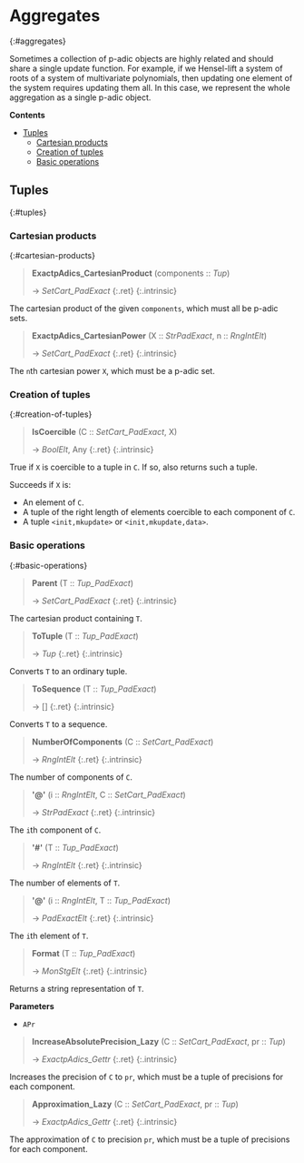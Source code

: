 # Aggregates
{:#aggregates}


Sometimes a collection of p-adic objects are highly related and should share a single update function. For example, if we Hensel-lift a system of roots of a system of multivariate polynomials, then updating one element of the system requires updating them all. In this case, we represent the whole aggregation as a single p-adic object.


**Contents**
* [Tuples](#tuples)
  * [Cartesian products](#cartesian-products)
  * [Creation of tuples](#creation-of-tuples)
  * [Basic operations](#basic-operations)

## Tuples
{:#tuples}

### Cartesian products
{:#cartesian-products}

<a id="ExactpAdics_CartesianProduct--Tup"></a><a id="ExactpAdics_CartesianProduct"></a>
> **ExactpAdics_CartesianProduct** (components :: *Tup*)
> 
> -> *SetCart_PadExact*
> {:.ret}
{:.intrinsic}

The cartesian product of the given `components`, which must all be p-adic sets.


<a id="ExactpAdics_CartesianPower--StrPadExact--etc"></a><a id="ExactpAdics_CartesianPower"></a><a id="ExactpAdics_CartesianPower--StrPadExact--RngIntElt"></a>
> **ExactpAdics_CartesianPower** (X :: *StrPadExact*, n :: *RngIntElt*)
> 
> -> *SetCart_PadExact*
> {:.ret}
{:.intrinsic}

The `n`th cartesian power `X`, which must be a p-adic set.


### Creation of tuples
{:#creation-of-tuples}

<a id="IsCoercible--SetCart_PadExact--any"></a><a id="IsCoercible"></a><a id="IsCoercible--SetCart_PadExact--etc"></a>
> **IsCoercible** (C :: *SetCart_PadExact*, X)
> 
> -> *BoolElt*, Any
> {:.ret}
{:.intrinsic}

True if `X` is coercible to a tuple in `C`. If so, also returns such a tuple.

Succeeds if `X` is:
- An element of `C`.
- A tuple of the right length of elements coercible to each component of `C`.
- A tuple `<init,mkupdate>` or `<init,mkupdate,data>`.


### Basic operations
{:#basic-operations}

<a id="Parent"></a><a id="Parent--Tup_PadExact"></a>
> **Parent** (T :: *Tup_PadExact*)
> 
> -> *SetCart_PadExact*
> {:.ret}
{:.intrinsic}

The cartesian product containing `T`.


<a id="ToTuple--Tup_PadExact"></a><a id="ToTuple"></a>
> **ToTuple** (T :: *Tup_PadExact*)
> 
> -> *Tup*
> {:.ret}
{:.intrinsic}

Converts `T` to an ordinary tuple.


<a id="ToSequence"></a><a id="ToSequence--Tup_PadExact"></a>
> **ToSequence** (T :: *Tup_PadExact*)
> 
> -> []
> {:.ret}
{:.intrinsic}

Converts `T` to a sequence.


<a id="NumberOfComponents--SetCart_PadExact"></a><a id="NumberOfComponents"></a>
> **NumberOfComponents** (C :: *SetCart_PadExact*)
> 
> -> *RngIntElt*
> {:.ret}
{:.intrinsic}

The number of components of `C`.


<a id="@--RngIntElt--etc"></a><a id="@--RngIntElt--SetCart_PadExact"></a><a id="@"></a>
> **\'@\'** (i :: *RngIntElt*, C :: *SetCart_PadExact*)
> 
> -> *StrPadExact*
> {:.ret}
{:.intrinsic}

The `i`th component of `C`.


<a id="#--Tup_PadExact"></a><a id="#"></a>
> **\'#\'** (T :: *Tup_PadExact*)
> 
> -> *RngIntElt*
> {:.ret}
{:.intrinsic}

The number of elements of `T`.


<a id="@--RngIntElt--etc-2"></a><a id="@--RngIntElt--Tup_PadExact"></a><a id="@-2"></a>
> **\'@\'** (i :: *RngIntElt*, T :: *Tup_PadExact*)
> 
> -> *PadExactElt*
> {:.ret}
{:.intrinsic}

The `i`th element of `T`.


<a id="Format--Tup_PadExact"></a><a id="Format"></a>
> **Format** (T :: *Tup_PadExact*)
> 
> -> *MonStgElt*
> {:.ret}
{:.intrinsic}

Returns a string representation of `T`.

**Parameters**
- `APr`

<a id="IncreaseAbsolutePrecision_Lazy--SetCart_PadExact--etc"></a><a id="IncreaseAbsolutePrecision_Lazy--SetCart_PadExact--Tup"></a><a id="IncreaseAbsolutePrecision_Lazy"></a>
> **IncreaseAbsolutePrecision_Lazy** (C :: *SetCart_PadExact*, pr :: *Tup*)
> 
> -> *ExactpAdics_Gettr*
> {:.ret}
{:.intrinsic}

Increases the precision of `C` to `pr`, which must be a tuple of precisions for each component.


<a id="Approximation_Lazy"></a><a id="Approximation_Lazy--SetCart_PadExact--etc"></a><a id="Approximation_Lazy--SetCart_PadExact--Tup"></a>
> **Approximation_Lazy** (C :: *SetCart_PadExact*, pr :: *Tup*)
> 
> -> *ExactpAdics_Gettr*
> {:.ret}
{:.intrinsic}

The approximation of `C` to precision `pr`, which must be a tuple of precisions for each component.


